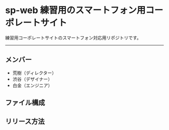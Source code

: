 # sp-web 練習用のスマートフォン用コーポレートサイト
練習用コーポレートサイトのスマートフォン対応用リポジトリです。

---

## メンバー

* 荒樹（ディレクター）
* 渋谷（デザイナー）
* 白金（エンジニア）

## ファイル構成

## リリース方法
